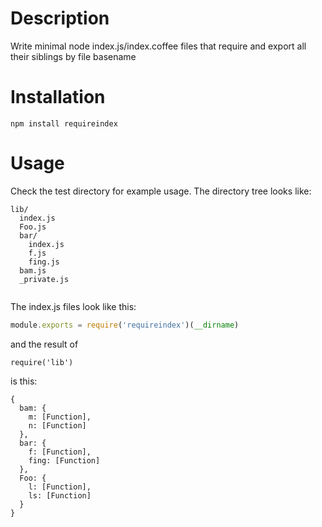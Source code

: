 # Description

Write minimal node index.js/index.coffee files that require and export all their siblings by file basename

# Installation
```
npm install requireindex
```

# Usage
Check the test directory for example usage. The directory tree looks like: 

```
lib/
  index.js
  Foo.js
  bar/
    index.js
    f.js
    fing.js
  bam.js
  _private.js
  
```

The index.js files look like this:

```js
module.exports = require('requireindex')(__dirname)
```

and the result of

```
require('lib')
```

is this:

```
{
  bam: { 
    m: [Function],
    n: [Function]
  },
  bar: { 
    f: [Function],
    fing: [Function] 
  },
  Foo: { 
    l: [Function], 
    ls: [Function] 
  } 
}
```